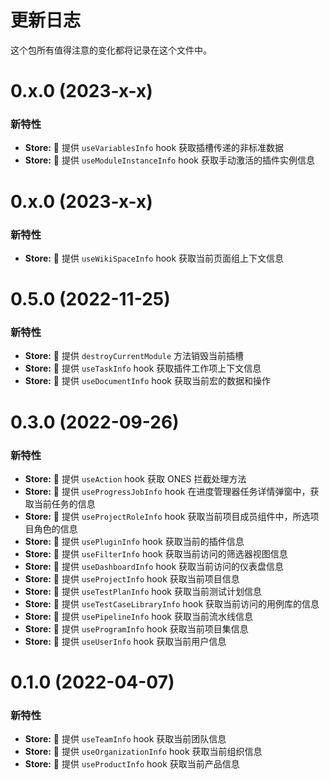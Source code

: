 # 更新日志

这个包所有值得注意的变化都将记录在这个文件中。

# 0.x.0 (2023-x-x)

### 新特性

- **Store:** 🌟 提供 `useVariablesInfo` hook 获取插槽传递的非标准数据
- **Store:** 🌟 提供 `useModuleInstanceInfo` hook 获取手动激活的插件实例信息

# 0.x.0 (2023-x-x)

### 新特性

- **Store:** 🌟 提供 `useWikiSpaceInfo` hook 获取当前页面组上下文信息

# 0.5.0 (2022-11-25)

### 新特性

- **Store:** 🌟 提供 `destroyCurrentModule` 方法销毁当前插槽
- **Store:** 🌟 提供 `useTaskInfo` hook 获取插件工作项上下文信息
- **Store:** 🌟 提供 `useDocumentInfo` hook 获取当前宏的数据和操作

# 0.3.0 (2022-09-26)

### 新特性

- **Store:** 🌟 提供 `useAction` hook 获取 ONES 拦截处理方法
- **Store:** 🌟 提供 `useProgressJobInfo` hook 在进度管理器任务详情弹窗中，获取当前任务的信息
- **Store:** 🌟 提供 `useProjectRoleInfo` hook 获取当前项目成员组件中，所选项目角色的信息
- **Store:** 🌟 提供 `usePluginInfo` hook 获取当前的插件信息
- **Store:** 🌟 提供 `useFilterInfo` hook 获取当前访问的筛选器视图信息
- **Store:** 🌟 提供 `useDashboardInfo` hook 获取当前访问的仪表盘信息
- **Store:** 🌟 提供 `useProjectInfo` hook 获取当前项目信息
- **Store:** 🌟 提供 `useTestPlanInfo` hook 获取当前测试计划信息
- **Store:** 🌟 提供 `useTestCaseLibraryInfo` hook 获取当前访问的用例库的信息
- **Store:** 🌟 提供 `usePipelineInfo` hook 获取当前流水线信息
- **Store:** 🌟 提供 `useProgramInfo` hook 获取当前项目集信息
- **Store:** 🌟 提供 `useUserInfo` hook 获取当前用户信息

# 0.1.0 (2022-04-07)

### 新特性

- **Store:** 🌟 提供 `useTeamInfo` hook 获取当前团队信息
- **Store:** 🌟 提供 `useOrganizationInfo` hook 获取当前组织信息
- **Store:** 🌟 提供 `useProductInfo` hook 获取当前产品信息
